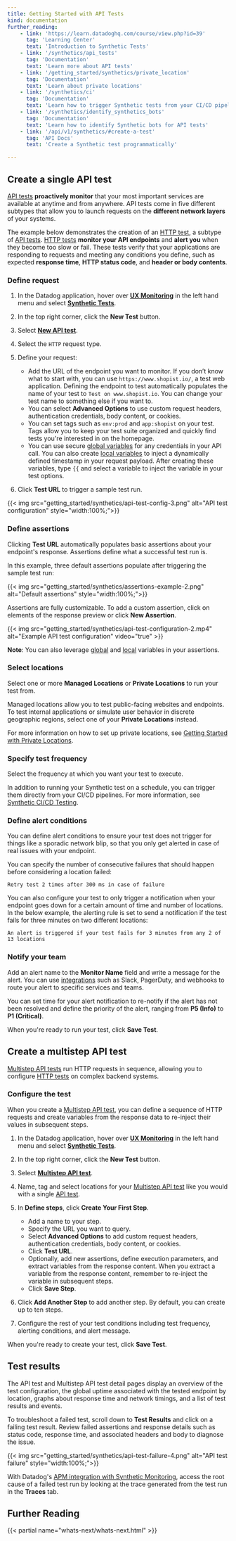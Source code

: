 ```yaml
---
title: Getting Started with API Tests
kind: documentation
further_reading:
    - link: 'https://learn.datadoghq.com/course/view.php?id=39'
      tag: 'Learning Center'
      text: 'Introduction to Synthetic Tests'
    - link: '/synthetics/api_tests'
      tag: 'Documentation'
      text: 'Learn more about API tests'
    - link: '/getting_started/synthetics/private_location'
      tag: 'Documentation'
      text: 'Learn about private locations'
    - link: '/synthetics/ci'
      tag: 'Documentation'
      text: 'Learn how to trigger Synthetic tests from your CI/CD pipeline'
    - link: '/synthetics/identify_synthetics_bots'
      tag: 'Documentation'
      text: 'Learn how to identify Synthetic bots for API tests'
    - link: '/api/v1/synthetics/#create-a-test'
      tag: 'API Docs'
      text: 'Create a Synthetic test programmatically'

---
```


## Create a single API test

[API tests][1] **proactively monitor** that your most important services are available at anytime and from anywhere. API tests come in five different subtypes that allow you to launch requests on the **different network layers** of your systems.

The example below demonstrates the creation of an [HTTP test][2], a subtype of [API tests][1]. [HTTP tests][1] **monitor your API endpoints** and **alert you** when they become too slow or fail. These tests verify that your applications are responding to requests and meeting any conditions you define, such as expected **response time**, **HTTP status code**, and **header or body contents**.

### Define request

1. In the Datadog application, hover over **[UX Monitoring][3]** in the left hand menu and select **[Synthetic Tests][3]**.
2. In the top right corner, click the **New Test** button.
3. Select **[New API test][4]**.
4. Select the `HTTP` request type.
5. Define your request:

    - Add the URL of the endpoint you want to monitor. If you don’t know what to start with, you can use `https://www.shopist.io/`, a test web application. Defining the endpoint to test automatically populates the name of your test to `Test on www.shopist.io`. You can change your test name to something else if you want to.
    - You can select **Advanced Options** to use custom request headers, authentication credentials, body content, or cookies.
    - You can set tags such as `env:prod` and `app:shopist` on your test. Tags allow you to keep your test suite organized and quickly find tests you're interested in on the homepage.
    - You can use secure [global variables][11] for any credentials in your API call. You can also create [local variables][12] to inject a dynamically defined timestamp in your request payload. After creating these variables, type `{{` and select a variable to inject the variable in your test options.

6. Click **Test URL** to trigger a sample test run.

{{< img src="getting_started/synthetics/api-test-config-3.png" alt="API test configuration"  style="width:100%;">}}

### Define assertions

Clicking **Test URL** automatically populates basic assertions about your endpoint's response. Assertions define what a successful test run is.

In this example, three default assertions populate after triggering the sample test run:

{{< img src="getting_started/synthetics/assertions-example-2.png" alt="Default assertions"  style="width:100%;">}}

Assertions are fully customizable. To add a custom assertion, click on elements of the response preview or click **New Assertion**. 

{{< img src="getting_started/synthetics/api-test-configuration-2.mp4" alt="Example API test configuration"  video="true"  >}}

**Note**: You can also leverage [global][5] and [local][6] variables in your assertions.

### Select locations 

Select one or more **Managed Locations** or **Private Locations** to run your test from.

Managed locations allow you to test public-facing websites and endpoints. To test internal applications or simulate user behavior in discrete geographic regions, select one of your **Private Locations** instead.

For more information on how to set up private locations, see [Getting Started with Private Locations][7].

### Specify test frequency

Select the frequency at which you want your test to execute. 

In addition to running your Synthetic test on a schedule, you can trigger them directly from your CI/CD pipelines. For more information, see [Synthetic CI/CD Testing][8].


### Define alert conditions

You can define alert conditions to ensure your test does not trigger for things like a sporadic network blip, so that you only get alerted in case of real issues with your endpoint.

You can specify the number of consecutive failures that should happen before considering a location failed:

```text
Retry test 2 times after 300 ms in case of failure
```

You can also configure your test to only trigger a notification when your endpoint goes down for a certain amount of time and number of locations. In the below example, the alerting rule is set to send a notification if the test fails for three minutes on two different locations:

```text
An alert is triggered if your test fails for 3 minutes from any 2 of 13 locations
```

### Notify your team

Add an alert name to the **Monitor Name** field and write a message for the alert. You can use [integrations][9] such as Slack, PagerDuty, and webhooks to route your alert to specific services and teams.

You can set time for your alert notification to re-notify if the alert has not been resolved and define the priority of the alert, ranging from **P5 (Info)** to **P1 (Critical)**.

When you're ready to run your test, click **Save Test**. 

## Create a multistep API test

[Multistep API tests][10] run HTTP requests in sequence, allowing you to configure [HTTP tests][2] on complex backend systems. 

### Configure the test

When you create a [Multistep API test][10], you can define a sequence of HTTP requests and create variables from the response data to re-inject their values in subsequent steps. 

1. In the Datadog application, hover over **[UX Monitoring][3]** in the left hand menu and select **[Synthetic Tests][3]**.
2. In the top right corner, click the **New Test** button.
3. Select **[Multistep API test][11]**.
4. Name, tag and select locations for your [Multistep API test][11] like you would with a single [API test][1].
5. In **Define steps**, click **Create Your First Step**. 

    - Add a name to your step.
    - Specify the URL you want to query. 
    - Select **Advanced Options** to add custom request headers, authentication credentials, body content, or cookies.
    - Click **Test URL**. 
    - Optionally, add new assertions, define execution parameters, and extract variables from the response content. When you extract a variable from the response content, remember to re-inject the variable in subsequent steps.
    - Click **Save Step**.

6. Click **Add Another Step** to add another step. By default, you can create up to ten steps. 
7. Configure the rest of your test conditions including test frequency, alerting conditions, and alert message.

When you're ready to create your test, click **Save Test**. 

## Test results

The API test and Multistep API test detail pages display an overview of the test configuration, the global uptime associated with the tested endpoint by location, graphs about response time and network timings, and a list of test results and events.

To troubleshoot a failed test, scroll down to **Test Results** and click on a failing test result. Review failed assertions and response details such as status code, response time, and associated headers and body to diagnose the issue.

{{< img src="getting_started/synthetics/api-test-failure-4.png" alt="API test failure"  style="width:100%;">}}

With Datadog's [APM integration with Synthetic Monitoring][12], access the root cause of a failed test run by looking at the trace generated from the test run in the **Traces** tab.

## Further Reading

{{< partial name="whats-next/whats-next.html" >}}

[1]: /synthetics/api_tests/
[2]: /synthetics/api_tests/http_tests
[3]: https://app.datadoghq.com/synthetics/list
[4]: https://app.datadoghq.com/synthetics/create
[5]: /synthetics/settings/#global-variables
[6]: /synthetics/api_tests/http_tests#variables
[7]: /getting_started/synthetics/private_location
[8]: /synthetics/ci
[9]: /integrations/#cat-notification
[10]: /synthetics/multistep
[11]: https://app.datadoghq.com/synthetics/multi-step/create
[12]: /synthetics/apm/
